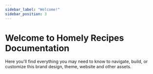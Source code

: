 ```yaml
---
sidebar_label: "Welcome!"
sidebar_position: 3
---
```


# Welcome to Homely Recipes Documentation

Here you'll find everything you may need to know to navigate, build, or customize this brand design, theme, website and other assets.

